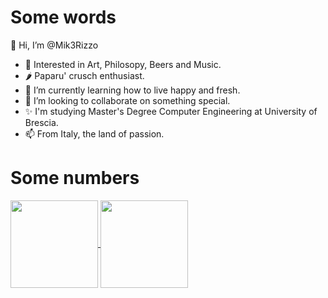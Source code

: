 <!---
Mik3Rizzo/Mik3Rizzo is a ✨ special ✨ repository because its `README.md` (this file) appears on your GitHub profile.
You can click the Preview link to take a look at your changes.
--->
# Some words

👋 Hi, I’m @Mik3Rizzo

- 👀 Interested in Art, Philosopy, Beers and Music.
- 🌶  Paparu' crusch enthusiast.
- 🌱 I’m currently learning how to live happy and fresh.
- 💞️ I’m looking to collaborate on something special.
- ✨ I'm studying Master's Degree Computer Engineering at University of Brescia.
- 📫 From Italy, the land of passion.


# Some numbers

<a href="https://github.com/anuraghazra/github-readme-stats">
  <img align="center" height=140 src="https://github-readme-stats.vercel.app/api?username=Mik3Rizzo&hide=prs,contribs&hide_rank=true&count_private=true&include_all_commits=false&show_icons=true&theme=dark&bg_color=0d1117" />
</a>
<a href="https://github.com/anuraghazra/github-readme-stats">
  <img align="center" height=140 src="https://github-readme-stats.vercel.app/api/top-langs/?username=Mik3Rizzo&layout=compact&theme=dark&bg_color=0d1117" />
</a>


